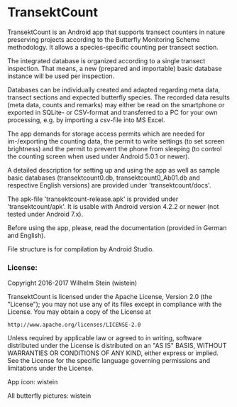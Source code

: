 # TransektCount

TransektCount is an Android app that supports transect counters in nature preserving projects according to the Butterfly Monitoring Scheme methodology. 
It allows a species-specific counting per transect section. 

The integrated database is organized according to a single transect inspection. That means, a new (prepared and importable) basic database instance will be used per inspection.

Databases can be individually created and adapted regarding meta data, transect sections and expected butterfly species.
The recorded data results (meta data, counts and remarks) may either be read on the smartphone or exported in SQLite- or CSV-format and transferred to a PC for your own processing, e.g. by importing a csv-file into MS Excel.

The app demands for storage access permits which are needed for im-/exporting the counting data, the permit to write settings (to set screen brightness) and the permit to prevent the phone from sleeping (to control the counting screen when used under Android 5.0.1 or newer). 

A detailed description for setting up and using the app as well as sample basic databases (transektcount0.db, transektcount0_Ab01.db and respective English versions) are provided under 'transektcount/docs'.

The apk-file 'transektcount-release.apk' is provided under 'transektcount/apk'. 
It is usable with Android version 4.2.2 or newer (not tested under Android 7.x).

Before using the app, please, read the documentation (provided in German and English).

File structure is for compilation by Android Studio.

### License:

Copyright 2016-2017 Wilhelm Stein (wistein)

TransektCount is licensed under the Apache License, Version 2.0 (the "License");
you may not use any of its files except in compliance with the License.
You may obtain a copy of the License at

    http://www.apache.org/licenses/LICENSE-2.0

Unless required by applicable law or agreed to in writing, software
distributed under the License is distributed on an "AS IS" BASIS,
WITHOUT WARRANTIES OR CONDITIONS OF ANY KIND, either express or implied.
See the License for the specific language governing permissions and
limitations under the License.

App icon: wistein

All butterfly pictures: wistein
